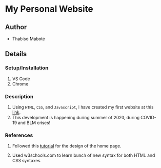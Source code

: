 # My Personal Website

## Author

- Thabiso Mabote

## Details

### Setup/Installation

1. VS Code
2. Chrome

### Description

1. Using `HTML`, `CSS`, and `Javascript`, I have created my first website at this [link](https://mabote1.github.io/maboterobertthabiso/).
2. This development is happening during summer of 2020, during COVID-19 and BLM crises!

### References

1. Followed this [tutorial](https://www.youtube.com/watch?v=5bMdjkfvONE&t=1s) for the design of the home page.

2. Used w3schools.com to learn bunch of new syntax for both HTML and CSS syntaxes.